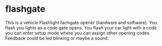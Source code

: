 # flashgate
This is a vehicle Flashlight farmgate opener (hardware and software). You flash you lights as a code gate opens. You flash your car light with a code you can enter setup mode where you can assign other opening codes. Feedback could be led blinking or maybe a sound.
